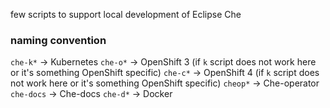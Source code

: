 few scripts to support local development of Eclipse Che

### naming convention
`che-k*` -> Kubernetes
`che-o*` -> OpenShift 3 (if `k` script does not work here or it's something OpenShift specific)
`che-c*` -> OpenShift 4 (if `k` script does not work here or it's something OpenShift specific)
`cheop*` -> Che-operator
`che-docs` -> Che-docs
`che-d*` -> Docker
